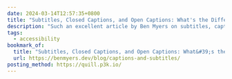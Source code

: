 ```yaml
---
date: 2024-03-14T12:57:35+0800
title: "Subtitles, Closed Captions, and Open Captions: What's the Difference?"
description: "Such an excellent article by Ben Myers on subtitles, captions, and transcription. Lots to learn!"
tags:
  - accessibility
bookmark_of:
  title: "Subtitles, Closed Captions, and Open Captions: What&#39;s the Difference? | …"
  url: https://benmyers.dev/blog/captions-and-subtitles/
posting_method: https://quill.p3k.io/
---
```


